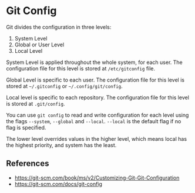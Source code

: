 # Git Config

Git divides the configuration in three levels:

1. System Level
2. Global or User Level
3. Local Level

System Level is applied throughout the whole system, for each user. The configuration file for this level is stored at `/etc/gitconfig` file.

Global Level is specific to each user. The configuration file for this level is stored at `~/.gitconfig` or `~/.config/git/config`.

Local level is specific to each repository. The configuration file for this level is stored at `.git/config`.

You can use `git config` to read and write configuration for each level using the flags `--system`, `--global` and `--local`. `--local` is the default flag if no flag is specified.

The lower level overrides values in the higher level, which means local has the highest priority, and system has the least.

## References

- https://git-scm.com/book/ms/v2/Customizing-Git-Git-Configuration
- https://git-scm.com/docs/git-config
